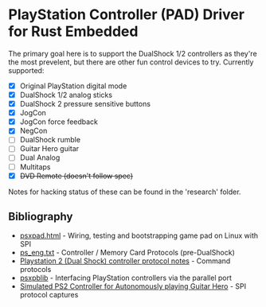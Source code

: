 PlayStation Controller (PAD) Driver for Rust Embedded
========================================================

The primary goal here is to support the DualShock 1/2 controllers as they're the most prevelent, but there are other fun control devices to try. Currently supported:

* [x] Original PlayStation digital mode
* [x] DualShock 1/2 analog sticks
* [x] DualShock 2 pressure sensitive buttons
* [x] JogCon
* [x] JogCon force feedback
* [x] NegCon
* [ ] DualShock rumble
* [ ] Guitar Hero guitar
* [ ] Dual Analog
* [ ] Multitaps
* [x] ~~DVD Remote (doesn't follow spec)~~

Notes for hacking status of these can be found in the 'research' folder.


Bibliography
---------------
* [psxpad.html](http://domisan.sakura.ne.jp/article/psxpad/psxpad.html) - Wiring, testing and bootstrapping game pad on Linux with SPI
* [ps_eng.txt](http://kaele.com/~kashima/games/ps_eng.txt) - Controller / Memory Card Protocols (pre-DualShock)
* [Playstation 2 (Dual Shock) controller protocol notes](https://gist.github.com/scanlime/5042071) - Command protocols
* [psxpblib](http://www.debaser.force9.co.uk/psxpblib/) - Interfacing PlayStation controllers via the parallel port
* [Simulated PS2 Controller for Autonomously playing Guitar Hero](http://procrastineering.blogspot.ca/2010/12/simulated-ps2-controller-for.html) - SPI protocol captures
